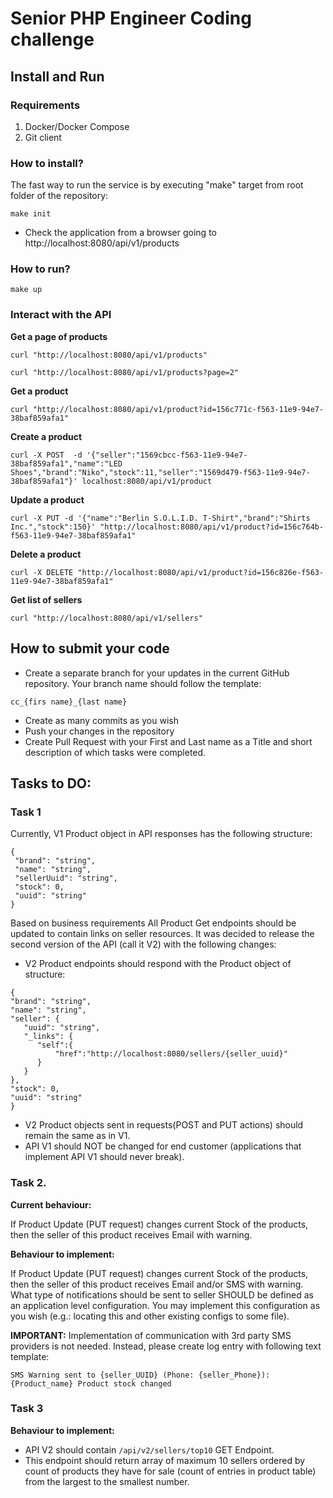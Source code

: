 # Senior PHP Engineer Coding challenge

## Install and Run
### Requirements
1. Docker/Docker Compose
2. Git client

### How to install?

The fast way to run the service is by executing "make" target from root folder of the repository:
```
make init
```

- Check the application from a browser going to  http://localhost:8080/api/v1/products

### How to run?

```
make up
```

### Interact with the API

__Get a page of products__

```curl "http://localhost:8080/api/v1/products"```

```curl "http://localhost:8080/api/v1/products?page=2"```

__Get a product__

```curl "http://localhost:8080/api/v1/product?id=156c771c-f563-11e9-94e7-38baf859afa1"```

__Create a product__

```curl -X POST  -d '{"seller":"1569cbcc-f563-11e9-94e7-38baf859afa1","name":"LED Shoes","brand":"Niko","stock":11,"seller":"1569d479-f563-11e9-94e7-38baf859afa1"}' localhost:8080/api/v1/product```

__Update a product__

```curl -X PUT -d '{"name":"Berlin S.O.L.I.D. T-Shirt","brand":"Shirts Inc.","stock":150}' "http://localhost:8080/api/v1/product?id=156c764b-f563-11e9-94e7-38baf859afa1"```

__Delete a product__

```curl -X DELETE "http://localhost:8080/api/v1/product?id=156c826e-f563-11e9-94e7-38baf859afa1"```

__Get list of sellers__

```curl "http://localhost:8080/api/v1/sellers"```

## How to submit your code
- Create a separate branch for your updates in the current GitHub repository. Your branch name should follow the template:
```
cc_{firs name}_{last name}
```
- Create as many commits as you wish
- Push your changes in the repository
- Create Pull Request with your First and Last name as a Title and short description of which tasks were completed.


## Tasks to DO:
### Task 1

Currently, V1 Product object in API responses has the following structure:
 ```
{
  "brand": "string",
  "name": "string",
  "sellerUuid": "string",
  "stock": 0,
  "uuid": "string"
}
```

 Based on business requirements All Product Get endpoints should be updated to contain links on seller resources. It was decided to release the second version of the API (call it V2) with the following changes:
  - V2 Product endpoints should respond with the Product object of structure:
  ```
{
  "brand": "string",
  "name": "string",
  "seller": {
     "uuid": "string",
     "_links": {
        "self":{
            "href":"http://localhost:8080/sellers/{seller_uuid}"
        }
     }
  },
  "stock": 0,
  "uuid": "string"
}
```
- V2 Product objects sent in requests(POST and PUT actions) should remain the same as in V1.
- API V1 should NOT be changed for end customer (applications that implement API V1 should never break).

### Task 2.

**Current behaviour:**

If Product Update (PUT request) changes current Stock of the products, then the seller of this product receives Email with warning.

**Behaviour to implement:**

If Product Update (PUT request) changes current Stock of the products, then the seller of this product receives Email and/or SMS with warning.
What type of notifications should be sent to seller SHOULD be defined as an application level configuration. You may implement this configuration as you wish (e.g.: locating this and other existing configs to some file).

**IMPORTANT:** Implementation of communication with 3rd party SMS providers is not needed. Instead, please create log entry with following text template:
```
SMS Warning sent to {seller_UUID} (Phone: {seller_Phone}): {Product_name} Product stock changed
```

### Task 3

**Behaviour to implement:**
- API V2 should contain ``/api/v2/sellers/top10`` GET Endpoint.
- This endpoint should return array of maximum 10 sellers ordered by count of products they have for sale (count of entries in product table) from the largest to the smallest number.

